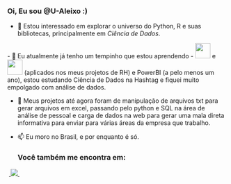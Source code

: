 ### Oi, Eu sou __@U-Aleixo__ :)
- 👀 Estou interessado em explorar o universo do Python, R e suas bibliotecas, principalmente em *Ciência de Dados*.
<div style="display:inline">
- 🌱 Eu atualmente já tenho um tempinho que estou aprendendo - <img src="https://cdn.jsdelivr.net/gh/devicons/devicon/icons/python/python-original-wordmark.svg" width= "35"/> e <img src="https://cdn.jsdelivr.net/gh/devicons/devicon/icons/sqlite/sqlite-plain-wordmark.svg" width= "35" /> 
  (aplicados nos meus projetos de RH) e PowerBI (a pelo menos um ano), estou estudando Ciência de Dados na Hashtag e fiquei muito empolgado com análise de dados.
</div>

- 💞️ Meus projetos até agora foram de manipulação de arquivos txt para gerar arquivos em excel, passando pelo python e SQL na área de análise de pessoal e carga de dados na web para gerar uma mala direta informativa para enviar para várias áreas da empresa que trabalho.
- 📫 Eu moro no Brasil, e por enquanto é só.

  ### Você também me encontra em:
&nbsp;<a href="https://br.linkedin.com/in/ulman-aleixo-oliveira">
  <img src="https://img.shields.io/badge/linkedin-%230077B5.svg?style=for-the-badge&logo=linkedin&logoColor=white">
</a>&nbsp;

<!---
U-Aleixo/U-Aleixo is a ✨ special ✨ repository because its `README.md` (this file) appears on your GitHub profile.
You can click the Preview link to take a look at your changes.
Imagens no devicon.dev
--->
